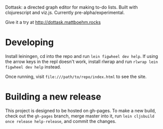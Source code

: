 Dottask: a directed graph editor for making to-do lists.
Built with clojurescript and viz.js. Currently pre-alpha/experimental.

Give it a try at http://dottask.mattboehm.rocks

# Developing

Install leiningen, cd into the repo and run `lein figwheel dev help`. If using the arrow keys in the repl doesn't work, install rlwrap and run `rlwrap lein figwheel dev help` instead.

Once running, visit `file:///path/to/repo/index.html` to see the site.

# Building a new release

This project is designed to be hosted on gh-pages. To make a new build, check out the `gh-pages` branch, merge master into it, run `lein cljsbuild once release help-release`, and commit the changes.
